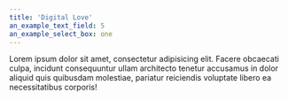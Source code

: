 ```yaml
---
title: 'Digital Love'
an_example_text_field: 5
an_example_select_box: one
---
```


Lorem ipsum dolor sit amet, consectetur adipisicing elit. Facere obcaecati culpa, incidunt consequuntur ullam architecto tenetur accusamus in dolor aliquid quis quibusdam molestiae, pariatur reiciendis voluptate libero ea necessitatibus corporis!